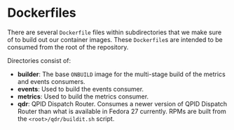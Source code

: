 # Dockerfiles

There are several `Dockerfile` files within subdirectories that we make sure of
to build out our container images. These `Dockerfile`s are intended to be
consumed from the root of the repository.

Directories consist of:

* **builder**: The base `ONBUILD` image for the multi-stage build of the
  metrics and events consumers.
* **events**: Used to build the events consumer.
* **metrics**: Used to build the metrics consumer.
* **qdr**: QPID Dispatch Router. Consumes a newer version of QPID Dispatch
  Router than what is available in Fedora 27 currently. RPMs are built from the
  `<root>/qdr/buildit.sh` script.

